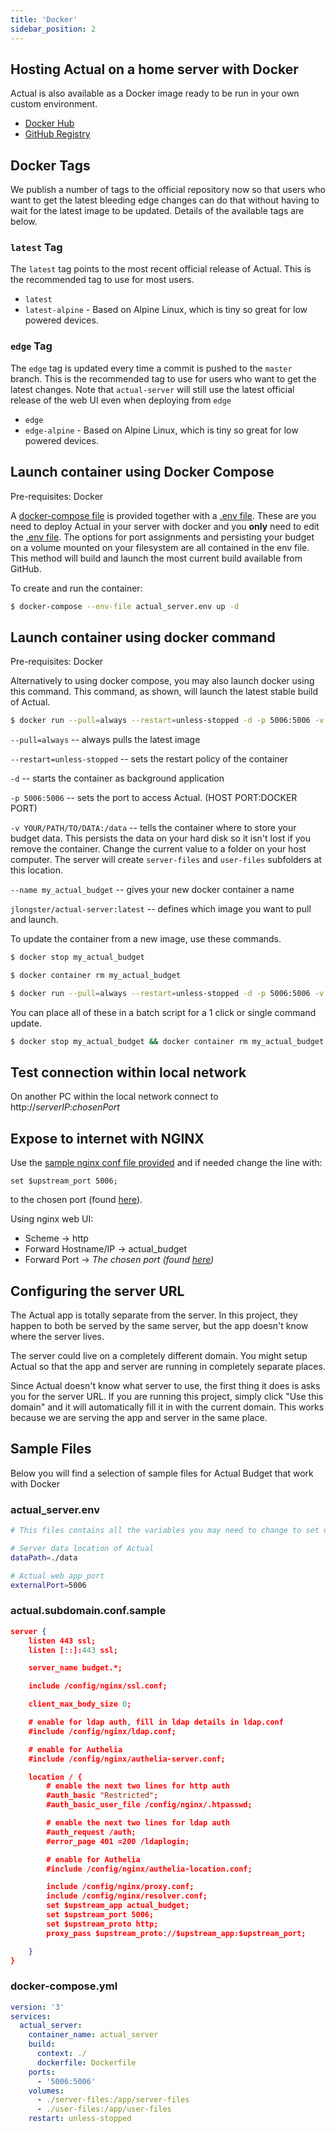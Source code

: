 ```yaml
---
title: 'Docker'
sidebar_position: 2
---
```


## Hosting Actual on a home server with Docker

Actual is also available as a Docker image ready to be run in your own custom environment.

- [Docker Hub](https://hub.docker.com/r/jlongster/actual-server)
- [GitHub Registry](https://ghcr.io/actualbudget/actual-server)

## Docker Tags

We publish a number of tags to the official repository now so that users who want to get the latest bleeding edge changes can do that without having to wait for the latest image to be updated. Details of the available tags are below.

### `latest` Tag

The `latest` tag points to the most recent official release of Actual. This is the recommended tag to use for most users.

- `latest`
- `latest-alpine` - Based on Alpine Linux, which is tiny so great for low powered devices.

### `edge` Tag

The `edge` tag is updated every time a commit is pushed to the `master` branch. This is the recommended tag to use for users who want to get the latest changes. Note that `actual-server` will still use the latest official release of the web UI even when deploying from `edge`

- `edge`
- `edge-alpine` - Based on Alpine Linux, which is tiny so great for low powered devices.

## Launch container using Docker Compose

Pre-requisites: Docker

A [docker-compose file](https://github.com/actualbudget/actual-server/raw/master/docker-compose.yml) is provided together with a [.env
file](https://github.com/actualbudget/actual-server/raw/14eb9e969ac3aa878aa098736c34d7761d3c88f7/actual_server.env).
These are you need to deploy Actual in your server with docker and you **only** need to edit the
[.env
file](https://github.com/actualbudget/actual-server/raw/14eb9e969ac3aa878aa098736c34d7761d3c88f7/actual_server.env).
The options for port assignments and persisting your budget on a volume mounted on your filesystem are all contained in the env file. This method will build and launch the most current build available from GitHub.

To create and run the container:

```bash
$ docker-compose --env-file actual_server.env up -d
```

## Launch container using docker command

Pre-requisites: Docker

Alternatively to using docker compose, you may also launch docker using this command. This command, as shown, will launch the latest stable build of Actual.

```bash
$ docker run --pull=always --restart=unless-stopped -d -p 5006:5006 -v YOUR/PATH/TO/DATA:/data --name my_actual_budget jlongster/actual-server:latest
```

`--pull=always` -- always pulls the latest image

`--restart=unless-stopped` -- sets the restart policy of the container

`-d` -- starts the container as background application

`-p 5006:5006` -- sets the port to access Actual. (HOST PORT:DOCKER PORT)

`-v YOUR/PATH/TO/DATA:/data` -- tells the container where to store your budget data. This persists the data on your hard disk so it isn't lost if you remove the container. Change the current value to a folder on your host computer. The server will create `server-files` and `user-files` subfolders at this location.

`--name my_actual_budget` -- gives your new docker container a name

`jlongster/actual-server:latest` -- defines which image you want to pull and launch.

To update the container from a new image, use these commands.

```bash
$ docker stop my_actual_budget
```

```bash
$ docker container rm my_actual_budget
```

```bash
$ docker run --pull=always --restart=unless-stopped -d -p 5006:5006 -v YOUR/PATH/TO/DATA:/data --name my_actual_budget jlongster/actual-server:latest
```

You can place all of these in a batch script for a 1 click or single command update.

```bash
$ docker stop my_actual_budget && docker container rm my_actual_budget && docker run --pull=always --restart=unless-stopped -d -p 5006:5006 -v YOUR/PATH/TO/DATA:/data --name my_actual_budget jlongster/actual-server:latest
```

## Test connection within local network

On another PC within the local network connect to http://_serverIP_:_chosenPort_

## Expose to internet with NGINX

Use the [sample nginx conf file provided](https://github.com/actualbudget/actual-server/raw/14eb9e969ac3aa878aa098736c34d7761d3c88f7/actual.subdomain.conf.sample) and if needed change the
line with:

```text
set $upstream_port 5006;
```

to the chosen port (found [here](https://github.com/actualbudget/actual-server/raw/14eb9e969ac3aa878aa098736c34d7761d3c88f7/actual_server.env)).

Using nginx web UI:

- Scheme -> http
- Forward Hostname/IP -> actual_budget
- Forward Port -> _The chosen port (found [here](https://github.com/actualbudget/actual-server/raw/14eb9e969ac3aa878aa098736c34d7761d3c88f7/actual_server.env))_

## Configuring the server URL

The Actual app is totally separate from the server. In this project, they happen to both be served
by the same server, but the app doesn't know where the server lives.

The server could live on a completely different domain. You might setup Actual so that the app and
server are running in completely separate places.

Since Actual doesn't know what server to use, the first thing it does is asks you for the server
URL. If you are running this project, simply click "Use this domain" and it will automatically fill
it in with the current domain. This works because we are serving the app and server in the same
place.

## Sample Files

Below you will find a selection of sample files for Actual Budget that work with Docker

### actual_server.env

```bash
# This files contains all the variables you may need to change to set up Actual budget.

# Server data location of Actual
dataPath=./data

# Actual web app port
externalPort=5006
```

### actual.subdomain.conf.sample

```json
server {
    listen 443 ssl;
    listen [::]:443 ssl;

    server_name budget.*;

    include /config/nginx/ssl.conf;

    client_max_body_size 0;

    # enable for ldap auth, fill in ldap details in ldap.conf
    #include /config/nginx/ldap.conf;

    # enable for Authelia
    #include /config/nginx/authelia-server.conf;

    location / {
        # enable the next two lines for http auth
        #auth_basic "Restricted";
        #auth_basic_user_file /config/nginx/.htpasswd;

        # enable the next two lines for ldap auth
        #auth_request /auth;
        #error_page 401 =200 /ldaplogin;

        # enable for Authelia
        #include /config/nginx/authelia-location.conf;

        include /config/nginx/proxy.conf;
        include /config/nginx/resolver.conf;
        set $upstream_app actual_budget;
        set $upstream_port 5006;
        set $upstream_proto http;
        proxy_pass $upstream_proto://$upstream_app:$upstream_port;

    }
}
```

### docker-compose.yml

```yml
version: '3'
services:
  actual_server:
    container_name: actual_server
    build:
      context: ./
      dockerfile: Dockerfile
    ports:
      - '5006:5006'
    volumes:
      - ./server-files:/app/server-files
      - ./user-files:/app/user-files
    restart: unless-stopped
```
